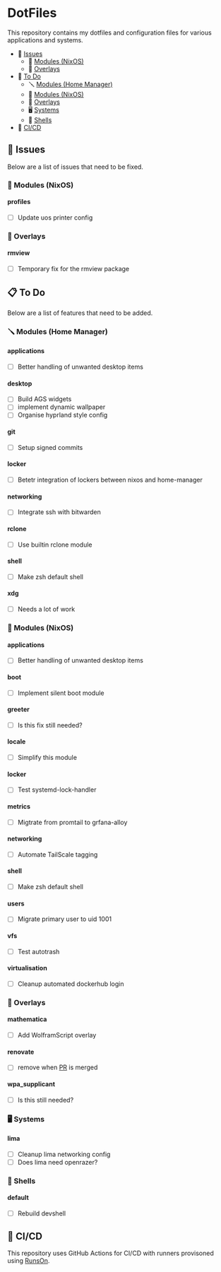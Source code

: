 # DotFiles

This repository contains my dotfiles and configuration files for various applications and systems.

- :bug: [Issues](#bug-issues)
    - :wrench: [Modules (NixOS)](#wrench-modules-(nixos))
    - :page_facing_up: [Overlays](#page_facing_up-overlays)
- :construction: [To Do](#clipboard-todo)
    - :screwdriver: [Modules (Home Manager)](#screwdriver-modules-(home-manager)-1)
    - :wrench: [Modules (NixOS)](#wrench-modules-(nixos)-1)
    - :page_facing_up: [Overlays](#page_facing_up-overlays-1)
    - :desktop_computer: [Systems](#desktop_computer-systems-1)
    - :egg: [Shells](#egg-shells-1)
- :rocket: [CI/CD](#rocket-cicd)

## :bug: Issues

Below are a list of issues that need to be fixed.

### :wrench: Modules (NixOS)

#### **profiles**
- [ ] Update uos printer config

### :page_facing_up: Overlays

#### **rmview**
- [ ] Temporary fix for the rmview package

## :clipboard: To Do

Below are a list of features that need to be added.

### :screwdriver: Modules (Home Manager)

#### **applications**
- [ ] Better handling of unwanted desktop items

#### **desktop**
- [ ] Build AGS widgets
- [ ] implement dynamic wallpaper
- [ ] Organise hyprland style config

#### **git**
- [ ] Setup signed commits

#### **locker**
- [ ] Betetr integration of lockers between nixos and home-manager

#### **networking**
- [ ] Integrate ssh with bitwarden

#### **rclone**
- [ ] Use builtin rclone module

#### **shell**
- [ ] Make zsh default shell

#### **xdg**
- [ ] Needs a lot of work

### :wrench: Modules (NixOS)

#### **applications**
- [ ] Better handling of unwanted desktop items

#### **boot**
- [ ] Implement silent boot module

#### **greeter**
- [ ] Is this fix still needed?

#### **locale**
- [ ] Simplify this module

#### **locker**
- [ ] Test systemd-lock-handler

#### **metrics**
- [ ] Migtrate from promtail to grfana-alloy

#### **networking**
- [ ] Automate TailScale tagging

#### **shell**
- [ ] Make zsh default shell

#### **users**
- [ ] Migrate primary user to uid 1001

#### **vfs**
- [ ] Test autotrash

#### **virtualisation**
- [ ] Cleanup automated dockerhub login

### :page_facing_up: Overlays

#### **mathematica**
- [ ] Add WolframScript overlay

#### **renovate**
- [ ] remove when [PR](https://github.com/renovatebot/renovate/pull/33991) is merged

#### **wpa_supplicant**
- [ ] Is this still needed?

### :desktop_computer: Systems

#### **lima**
- [ ] Cleanup lima networking config
- [ ] Does lima need openrazer?

### :egg: Shells

#### **default**
- [ ] Rebuild devshell

## :rocket: CI/CD

This repository uses GitHub Actions for CI/CD with runners provisoned using [RunsOn](https://runs-on.com).
